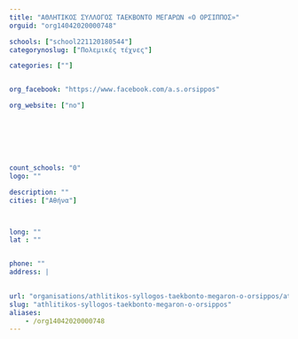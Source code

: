 ```yaml
---
title: "ΑΘΛΗΤΙΚΟΣ ΣΥΛΛΟΓΟΣ ΤΑΕΚΒΟΝΤΟ ΜΕΓΑΡΩΝ «Ο ΟΡΣΙΠΠΟΣ»"
orguid: "org14042020000748"

schools: ["school221120180544"]
categorynoslug: ["Πολεμικές τέχνες"]

categories: [""]


org_facebook: "https://www.facebook.com/a.s.orsippos"

org_website: ["no"]







count_schools: "0"
logo: ""

description: ""
cities: ["Αθήνα"]



long: ""
lat : ""


phone: ""
address: |
    

url: "organisations/athlitikos-syllogos-taekbonto-megaron-o-orsippos/athina/"
slug: "athlitikos-syllogos-taekbonto-megaron-o-orsippos"
aliases:
    - /org14042020000748
---
```



